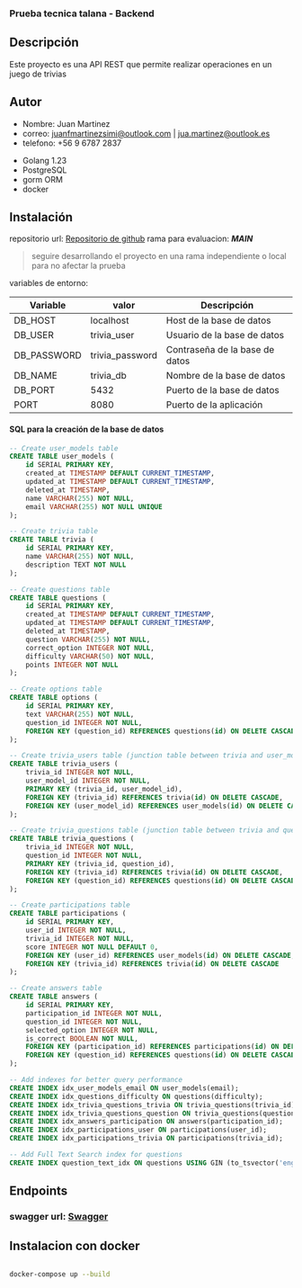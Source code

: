 ### Prueba tecnica talana - Backend

## Descripción
Este proyecto es una API REST que permite realizar operaciones en un juego de trivias

## Autor
* Nombre: Juan Martinez
* correo: juanfmartinezsimi@outlook.com | jua.martinez@outlook.es
* telefono: +56 9 6787 2837

- Golang 1.23
- PostgreSQL
- gorm ORM
- docker

## Instalación

repositorio url: [Repositorio de github](https://github.com/FranMartinezSimi/talana_trivias)
rama para evaluacion: ***MAIN***

> seguire desarrollando el proyecto en una rama independiente o local para no afectar la prueba


variables de entorno:

| Variable | valor | Descripción |
| ------ | ------ | ------ |
| DB_HOST | localhost | Host de la base de datos |
| DB_USER | trivia_user | Usuario de la base de datos |
| DB_PASSWORD | trivia_password | Contraseña de la base de datos |
| DB_NAME | trivia_db | Nombre de la base de datos |
| DB_PORT | 5432 | Puerto de la base de datos |
| PORT | 8080 | Puerto de la aplicación |

#### SQL para la creación de la base de datos
```sql
-- Create user_models table
CREATE TABLE user_models (
    id SERIAL PRIMARY KEY,
    created_at TIMESTAMP DEFAULT CURRENT_TIMESTAMP,
    updated_at TIMESTAMP DEFAULT CURRENT_TIMESTAMP,
    deleted_at TIMESTAMP,
    name VARCHAR(255) NOT NULL,
    email VARCHAR(255) NOT NULL UNIQUE
);

-- Create trivia table
CREATE TABLE trivia (
    id SERIAL PRIMARY KEY,
    name VARCHAR(255) NOT NULL,
    description TEXT NOT NULL
);

-- Create questions table
CREATE TABLE questions (
    id SERIAL PRIMARY KEY,
    created_at TIMESTAMP DEFAULT CURRENT_TIMESTAMP,
    updated_at TIMESTAMP DEFAULT CURRENT_TIMESTAMP,
    deleted_at TIMESTAMP,
    question VARCHAR(255) NOT NULL,
    correct_option INTEGER NOT NULL,
    difficulty VARCHAR(50) NOT NULL,
    points INTEGER NOT NULL
);

-- Create options table
CREATE TABLE options (
    id SERIAL PRIMARY KEY,
    text VARCHAR(255) NOT NULL,
    question_id INTEGER NOT NULL,
    FOREIGN KEY (question_id) REFERENCES questions(id) ON DELETE CASCADE
);

-- Create trivia_users table (junction table between trivia and user_models)
CREATE TABLE trivia_users (
    trivia_id INTEGER NOT NULL,
    user_model_id INTEGER NOT NULL,
    PRIMARY KEY (trivia_id, user_model_id),
    FOREIGN KEY (trivia_id) REFERENCES trivia(id) ON DELETE CASCADE,
    FOREIGN KEY (user_model_id) REFERENCES user_models(id) ON DELETE CASCADE
);

-- Create trivia_questions table (junction table between trivia and questions)
CREATE TABLE trivia_questions (
    trivia_id INTEGER NOT NULL,
    question_id INTEGER NOT NULL,
    PRIMARY KEY (trivia_id, question_id),
    FOREIGN KEY (trivia_id) REFERENCES trivia(id) ON DELETE CASCADE,
    FOREIGN KEY (question_id) REFERENCES questions(id) ON DELETE CASCADE
);

-- Create participations table
CREATE TABLE participations (
    id SERIAL PRIMARY KEY,
    user_id INTEGER NOT NULL,
    trivia_id INTEGER NOT NULL,
    score INTEGER NOT NULL DEFAULT 0,
    FOREIGN KEY (user_id) REFERENCES user_models(id) ON DELETE CASCADE,
    FOREIGN KEY (trivia_id) REFERENCES trivia(id) ON DELETE CASCADE
);

-- Create answers table
CREATE TABLE answers (
    id SERIAL PRIMARY KEY,
    participation_id INTEGER NOT NULL,
    question_id INTEGER NOT NULL,
    selected_option INTEGER NOT NULL,
    is_correct BOOLEAN NOT NULL,
    FOREIGN KEY (participation_id) REFERENCES participations(id) ON DELETE CASCADE,
    FOREIGN KEY (question_id) REFERENCES questions(id) ON DELETE CASCADE
);

-- Add indexes for better query performance
CREATE INDEX idx_user_models_email ON user_models(email);
CREATE INDEX idx_questions_difficulty ON questions(difficulty);
CREATE INDEX idx_trivia_questions_trivia ON trivia_questions(trivia_id);
CREATE INDEX idx_trivia_questions_question ON trivia_questions(question_id);
CREATE INDEX idx_answers_participation ON answers(participation_id);
CREATE INDEX idx_participations_user ON participations(user_id);
CREATE INDEX idx_participations_trivia ON participations(trivia_id);

-- Add Full Text Search index for questions
CREATE INDEX question_text_idx ON questions USING GIN (to_tsvector('english', question));

```

## Endpoints
### swagger url: [Swagger](http://localhost:8080/swagger/index.html#/Trivias/post_trivias)


## Instalacion con docker
```sh

docker-compose up --build
    
```

